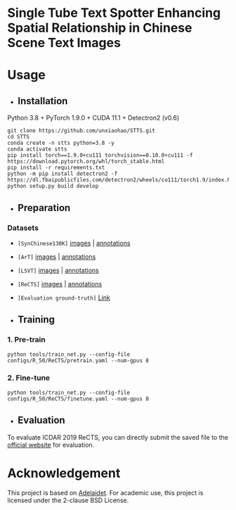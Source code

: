# Single Tube Text Spotter Enhancing Spatial Relationship in Chinese Scene Text Images

# Usage

- ## Installation

Python 3.8 + PyTorch 1.9.0 + CUDA 11.1 + Detectron2 (v0.6)

```
git clone https://github.com/unxiaohao/STTS.git
cd STTS
conda create -n stts python=3.8 -y
conda activate stts
pip install torch==1.9.0+cu111 torchvision==0.10.0+cu111 -f https://download.pytorch.org/whl/torch_stable.html
pip install -r requirements.txt
python -m pip install detectron2 -f https://dl.fbaipublicfiles.com/detectron2/wheels/cu111/torch1.9/index.html
python setup.py build develop
```

- ## Preparation

### Datasets

- `[SynChinese130K]` [images](https://github.com/aim-uofa/AdelaiDet/tree/master/datasets) | [annotations](https://1drv.ms/u/s!AimBgYV7JjTlgch5W0n1Iv397i0csw?e=Gq8qww)
- `[ArT]` [images](https://github.com/aim-uofa/AdelaiDet/tree/master/datasets) | [annotations](https://1drv.ms/u/s!AimBgYV7JjTlgch45d0VHNCoPC1jfQ?e=likK00)
- `[LSVT]` [images](https://github.com/aim-uofa/AdelaiDet/tree/master/datasets) | [annotations](https://1drv.ms/u/s!AimBgYV7JjTlgch7yjmrCSN0TgoO4w?e=NKd5OG)
- `[ReCTS]` [images](https://github.com/aim-uofa/AdelaiDet/tree/master/datasets) | [annotations](https://1drv.ms/u/s!AimBgYV7JjTlgch_xZ8otxFWfNgZSg?e=pdq28B)
- `[Evaluation ground-truth]` [Link](https://1drv.ms/u/s!ApEsJ9RIZdBQem-MG1TjuRWApyA?e=fVPnmT)

- ## Training

### **1. Pre-train**

```
python tools/train_net.py --config-file configs/R_50/ReCTS/pretrain.yaml --num-gpus 8
```

### **2. Fine-tune**

```
python tools/train_net.py --config-file configs/R_50/ReCTS/finetune.yaml --num-gpus 8
```

- ## Evaluation

To evaluate ICDAR 2019 ReCTS, you can directly submit the saved file to the [official website](https://rrc.cvc.uab.es/?ch=12&com=mymethods&task=4) for evaluation.

# Acknowledgement

This project is based on [Adelaidet](https://github.com/aim-uofa/AdelaiDet). For academic use, this project is licensed under the 2-clause BSD License.
